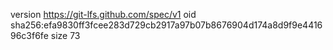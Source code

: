 version https://git-lfs.github.com/spec/v1
oid sha256:efa9830ff3fcee283d729cb2917a97b07b8676904d174a8d9f9e441696c3f6fe
size 73
